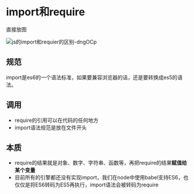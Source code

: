 # import和require

直接放图

![js的import和requier的区别-dngOCp](https://cdn.jsdelivr.net/gh/DreamCats/imgs@main/uPic/js的import和requier的区别-dngOCp.png)

## 规范

import是es6的一个语法标准，如果要兼容浏览器的话，还是要转换成es5的语法。

## 调用

- require的引用可以在代码的任何地方
- import语法规范是放在文件开头

## 本质

- require的结果就是对象、数字、字符串、函数等，再把require的结果**赋值给某个变量**
- 目前所有的引擎都还没有实现import，我们在node中使用babel支持ES6，也仅仅是将ES6转码为ES5再执行，import语法会被转码为require